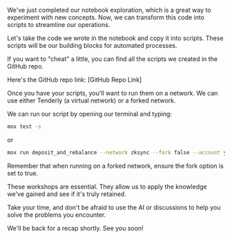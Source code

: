 We've just completed our notebook exploration, which is a great way to experiment with new concepts. Now, we can transform this code into scripts to streamline our operations. 

Let's take the code we wrote in the notebook and copy it into scripts. These scripts will be our building blocks for automated processes.

If you want to "cheat" a little, you can find all the scripts we created in the GitHub repo.

Here's the GitHub repo link: [GitHub Repo Link]

Once you have your scripts, you'll want to run them on a network. We can use either Tenderly (a virtual network) or a forked network.

We can run our script by opening our terminal and typing:
```bash
mox test -s
```

or

```bash
mox run deposit_and_rebalance --network zksync --fork false --account your_account
```

Remember that when running on a forked network, ensure the fork option is set to true.

These workshops are essential. They allow us to apply the knowledge we've gained and see if it's truly retained. 

Take your time, and don't be afraid to use the AI or discussions to help you solve the problems you encounter.  

We'll be back for a recap shortly. See you soon! 
